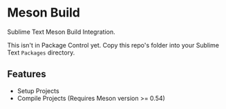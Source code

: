 # Meson Build

Sublime Text Meson Build Integration.

This isn't in Package Control yet. Copy this repo's folder into your Sublime Text `Packages` directory.

## Features

- Setup Projects 
- Compile Projects (Requires Meson version >= 0.54)  